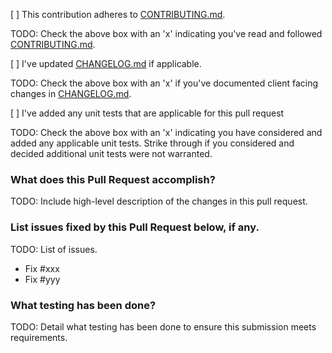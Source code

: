 [ ] This contribution adheres to [CONTRIBUTING.md](https://github.com/ni/nimi-python/blob/master/CONTRIBUTING.md).

TODO: Check the above box with an 'x' indicating you've read and followed [CONTRIBUTING.md](https://github.com/ni/nimi-python/blob/master/CONTRIBUTING.md).

[ ] I've updated [CHANGELOG.md](https://github.com/ni/nimi-python/blob/master/CHANGELOG.md) if applicable.

TODO: Check the above box with an 'x' if you've documented client facing changes in [CHANGELOG.md](https://github.com/ni/nimi-python/blob/master/CHANGELOG.md).

[ ] I've added any unit tests that are applicable for this pull request

TODO: Check the above box with an 'x' indicating you have considered and added any applicable unit tests. Strike through if you considered and decided additional unit tests were not warranted.

### What does this Pull Request accomplish?

TODO: Include high-level description of the changes in this pull request.

### List issues fixed by this Pull Request below, if any.

TODO: List of issues.

* Fix #xxx
* Fix #yyy

### What testing has been done?

TODO: Detail what testing has been done to ensure this submission meets requirements.
